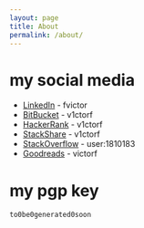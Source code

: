 ```yaml
---
layout: page
title: About
permalink: /about/
---
```


my social media
==========

* [LinkedIn](https://linkedin.com/in/fvictor) - fvictor
* [BitBucket](https://bitbucket.org/v1ctorf/) - v1ctorf
* [HackerRank](https://www.hackerrank.com/v1ctorf) - v1ctorf
* [StackShare](https://stackshare.io/v1ctorf) - v1ctorf
* [StackOverflow](http://stackoverflow.com/users/1810183/victor-f) - user:1810183
* [Goodreads](https://www.goodreads.com/victorf) - victorf

my pgp key
=======

    to0be0generated0soon
